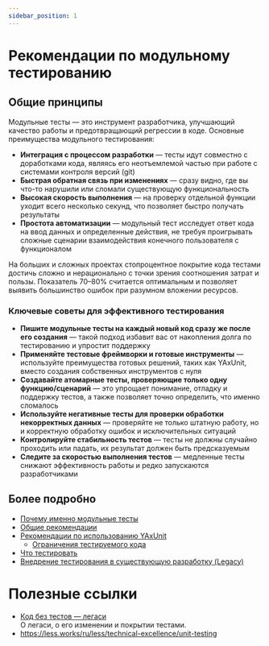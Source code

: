 ```yaml
---
sidebar_position: 1
---
```


# Рекомендации по модульному тестированию

## Общие принципы

Модульные тесты — это инструмент разработчика, улучшающий качество работы и предотвращающий регрессии в коде. Основные преимущества модульного тестирования:

* **Интеграция с процессом разработки** — тесты идут совместно с доработками кода, являясь его неотъемлемой частью при работе с системами контроля версий (git)
* **Быстрая обратная связь при изменениях** — сразу видно, где вы что-то нарушили или сломали существующую функциональность
* **Высокая скорость выполнения** — на проверку отдельной функции уходит всего несколько секунд, что позволяет быстро получать результаты
* **Простота автоматизации** — модульный тест исследует ответ кода на ввод данных и определенные действия, не требуя проигрывать сложные сценарии взаимодействия конечного пользователя с функционалом

На больших и сложных проектах стопроцентное покрытие кода тестами достичь сложно и нерационально с точки зрения соотношения затрат и пользы. Показатель 70–80% считается оптимальным и позволяет выявить большинство ошибок при разумном вложении ресурсов. 

### Ключевые советы для эффективного тестирования

* **Пишите модульные тесты на каждый новый код сразу же после его создания** — такой подход избавит вас от накопления долга по тестированию и упростит поддержку
* **Применяйте тестовые фреймворки и готовые инструменты** — используйте преимущества готовых решений, таких как YAxUnit, вместо создания собственных инструментов с нуля
* **Создавайте атомарные тесты, проверяющие только одну функцию/сценарий** — это упрощает понимание, отладку и поддержку тестов, а также позволяет точно определить, что именно сломалось
* **Используйте негативные тесты для проверки обработки некорректных данных** — проверяйте не только штатную работу, но и корректную обработку ошибок и исключительных ситуаций
* **Контролируйте стабильность тестов** — тесты не должны случайно проходить или падать, их результат должен быть предсказуемым
* **Следите за скоростью выполнения тестов** — медленные тесты снижают эффективность работы и редко запускаются разработчиками

## Более подробно

* [Почему именно модульные тесты](why-xunit)
* [Общие рекомендации](common-recommendations)
* [Рекомендации по использованию YAxUnit](yaxunit)
    * [Ограничения тестируемого кода](yaxunit/avaliable-code)
* [Что тестировать](what-to-test)
* [Внедрение тестирования в существующую разработку (Legacy)](legacy)

# Полезные ссылки

* [Код без тестов — легаси](https://habr.com/ru/companies/dododev/articles/544110/)  
  О легаси, о его изменении и покрытии тестами.
* https://less.works/ru/less/technical-excellence/unit-testing
